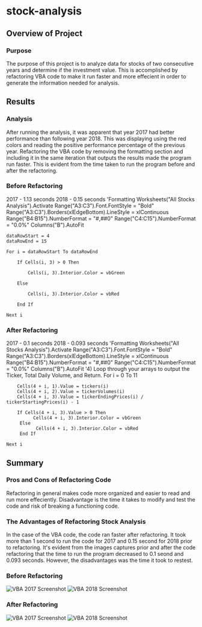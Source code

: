 # stock-analysis
## Overview of Project
### Purpose
The purpose of this project is to analyze data for stocks of two consecutive years and determine if the investment value. This is accomplished by refactoring VBA code to make it run faster
and more effecient in order to generate the information needed for analysis.


## Results
### Analysis
After running the analysis, it was apparent that year 2017 had better performance than following year 2018. This was displaying using the red colors and reading the positive performance percentage
of the previous year.
Refactoring the VBA code by removing the formatting section and including it in the same iteration that outputs the results made the program run faster. This is evident from the time taken
to run the program before and after the refactoring.
### Before Refactoring
2017 -   1.13 seconds
2018 -   0.15 seconds
'Formatting
    Worksheets("All Stocks Analysis").Activate
    Range("A3:C3").Font.FontStyle = "Bold"
    Range("A3:C3").Borders(xlEdgeBottom).LineStyle = xlContinuous
    Range("B4:B15").NumberFormat = "#,##0"
    Range("C4:C15").NumberFormat = "0.0%"
    Columns("B").AutoFit

    dataRowStart = 4
    dataRowEnd = 15

    For i = dataRowStart To dataRowEnd
        
        If Cells(i, 3) > 0 Then
            
            Cells(i, 3).Interior.Color = vbGreen
            
        Else
        
            Cells(i, 3).Interior.Color = vbRed
            
        End If
        
    Next i
### After Refactoring
2017 -  0.1 seconds
2018 -  0.093 seconds
 'Formatting
    Worksheets("All Stocks Analysis").Activate
    Range("A3:C3").Font.FontStyle = "Bold"
    Range("A3:C3").Borders(xlEdgeBottom).LineStyle = xlContinuous
    Range("B4:B15").NumberFormat = "#,##0"
    Range("C4:C15").NumberFormat = "0.0%"
    Columns("B").AutoFit
    '4) Loop through your arrays to output the Ticker, Total Daily Volume, and Return.
    For i = 0 To 11
       
        Cells(4 + i, 1).Value = tickers(i)
        Cells(4 + i, 2).Value = tickerVolumes(i)
        Cells(4 + i, 3).Value = tickerEndingPrices(i) / tickerStartingPrices(i) - 1
        
        If Cells(4 + i, 3).Value > 0 Then
              Cells(4 + i, 3).Interior.Color = vbGreen
         Else
               Cells(4 + i, 3).Interior.Color = vbRed
         End If
        
    Next i
  

## Summary
### Pros and Cons of Refactoring Code
Refactoring in general makes code more organized and easier to read and run more effeciently. Disadvantage is the time it takes to modify and test the code and risk of breaking a functioning code.

### The Advantages of Refactoring Stock Analysis
In the case of the VBA code, the code ran faster after refactoring. It took more than 1 second to run the code for 2017 and 0.15 second for 2018 prior to refactoring.
It's evident from the images captures prior and after the code refactoring that the time to run the program decreased to 0.1 seond and 0.093 seconds. However, the disadvantages was the time it took to restest.
### Before Refactoring
![VBA 2017 Screenshot](https://github.com/mabulhassan/kickstarter-analysis/VBA_Challenge_2017.PNG)
![VBA 2018 Screenshot](https://github.com/mabulhassan/kickstarter-analysis/VBA_Challenge_2018.PNG)
### After Refactoring
![VBA 2017 Screenshot](https://github.com/mabulhassan/kickstarter-analysis/VBA_Challenge_2017New.PNG)
![VBA 2018 Screenshot](https://github.com/mabulhassan/kickstarter-analysis/VBA_Challenge_2018New.PNG)
